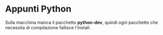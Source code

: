 Appunti Python
==============

Sulla macchina manca il pacchetto __python-dev__, quindi ogni pacchetto che necessita di compilazione fallisce l'install. 
